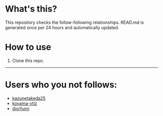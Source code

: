 # What's this?
This repository checks the follow-following relationships.
READ.md is generated once per 24 hours and automatically updated.
# How to use
1. Clone this repo.
 
 --- 
 
 # Users who you not follows: 
  
- [kazunetakeda25](https://github.com/kazunetakeda25/) 
- [koyama-vtlz](https://github.com/koyama-vtlz/) 
- [diorfunn](https://github.com/diorfunn/) 
